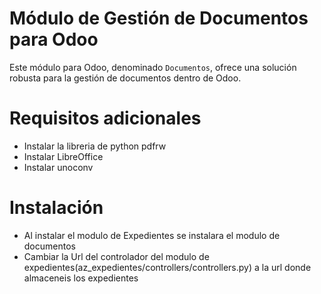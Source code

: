 # Módulo de Gestión de Documentos para Odoo

Este módulo para Odoo, denominado `Documentos`, ofrece una solución robusta para la gestión de documentos dentro de Odoo.

# Requisitos adicionales

- Instalar la libreria de python pdfrw
- Instalar LibreOffice
- Instalar unoconv

# Instalación

- Al instalar el modulo de Expedientes se instalara el modulo de documentos
- Cambiar la Url del controlador del modulo de expedientes(az_expedientes/controllers/controllers.py) a la url donde almaceneis los expedientes

